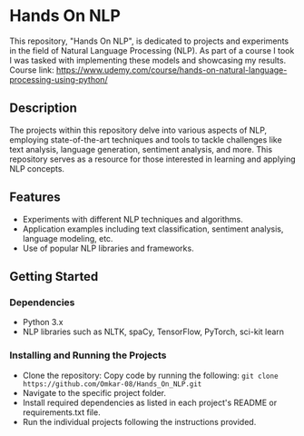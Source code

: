 # Hands On NLP

This repository, "Hands On NLP", is dedicated to projects and experiments in the field of Natural Language Processing (NLP). As part of a course I took I was tasked with implementing these models and showcasing my results.
Course link: https://www.udemy.com/course/hands-on-natural-language-processing-using-python/

## Description

The projects within this repository delve into various aspects of NLP, employing state-of-the-art techniques and tools to tackle challenges like text analysis, language generation, sentiment analysis, and more. This repository serves as a resource for those interested in learning and applying NLP concepts.

## Features

- Experiments with different NLP techniques and algorithms.
- Application examples including text classification, sentiment analysis, language modeling, etc.
- Use of popular NLP libraries and frameworks.

## Getting Started

### Dependencies

- Python 3.x
- NLP libraries such as NLTK, spaCy, TensorFlow, PyTorch, sci-kit learn

### Installing and Running the Projects

- Clone the repository: Copy code by running the following:
``` git clone https://github.com/Omkar-08/Hands_On_NLP.git ```
- Navigate to the specific project folder. <br>
- Install required dependencies as listed in each project's README or requirements.txt file.
- Run the individual projects following the instructions provided.

